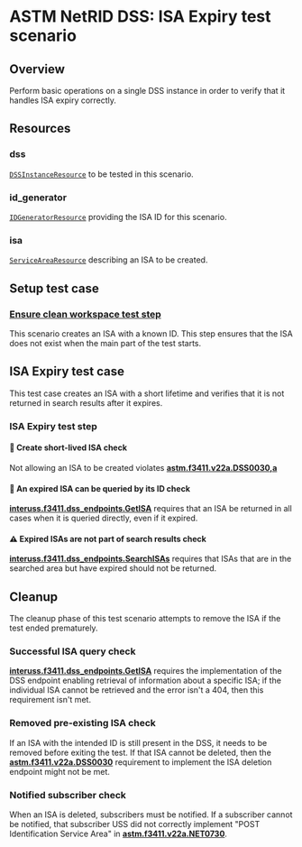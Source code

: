 # ASTM NetRID DSS: ISA Expiry test scenario

## Overview

Perform basic operations on a single DSS instance in order to verify that it handles ISA expiry correctly.

## Resources

### dss

[`DSSInstanceResource`](../../../../../resources/astm/f3411/dss.py) to be tested in this scenario.

### id_generator

[`IDGeneratorResource`](../../../../../resources/interuss/id_generator.py) providing the ISA ID for this scenario.

### isa

[`ServiceAreaResource`](../../../../../resources/netrid/service_area.py) describing an ISA to be created.

## Setup test case

### [Ensure clean workspace test step](test_steps/clean_workspace.md)

This scenario creates an ISA with a known ID. This step ensures that the ISA does not exist when the main part of the test starts.

## ISA Expiry test case

This test case creates an ISA with a short lifetime and verifies that it is not returned in search results after it expires.

### ISA Expiry test step

#### 🛑 Create short-lived ISA check

Not allowing an ISA to be created violates **[astm.f3411.v22a.DSS0030,a](../../../../../requirements/astm/f3411/v22a.md)**

#### 🛑 An expired ISA can be queried by its ID check

**[interuss.f3411.dss_endpoints.GetISA](../../../../../requirements/interuss/f3411/dss_endpoints.md)** requires that
an ISA be returned in all cases when it is queried directly, even if it expired.

#### ⚠️ Expired ISAs are not part of search results check

**[interuss.f3411.dss_endpoints.SearchISAs](../../../../../requirements/interuss/f3411/dss_endpoints.md)** requires
that ISAs that are in the searched area but have expired should not be returned.

## Cleanup

The cleanup phase of this test scenario attempts to remove the ISA if the test ended prematurely.

### Successful ISA query check

**[interuss.f3411.dss_endpoints.GetISA](../../../../../requirements/interuss/f3411/dss_endpoints.md)** requires the implementation of the DSS endpoint enabling retrieval of information about a specific ISA; if the individual ISA cannot be retrieved and the error isn't a 404, then this requirement isn't met.

### Removed pre-existing ISA check

If an ISA with the intended ID is still present in the DSS, it needs to be removed before exiting the test. If that ISA cannot be deleted, then the **[astm.f3411.v22a.DSS0030](../../../../../requirements/astm/f3411/v22a.md)** requirement to implement the ISA deletion endpoint might not be met.

### Notified subscriber check

When an ISA is deleted, subscribers must be notified. If a subscriber cannot be notified, that subscriber USS did not correctly implement "POST Identification Service Area" in **[astm.f3411.v22a.NET0730](../../../../../requirements/astm/f3411/v22a.md)**.
